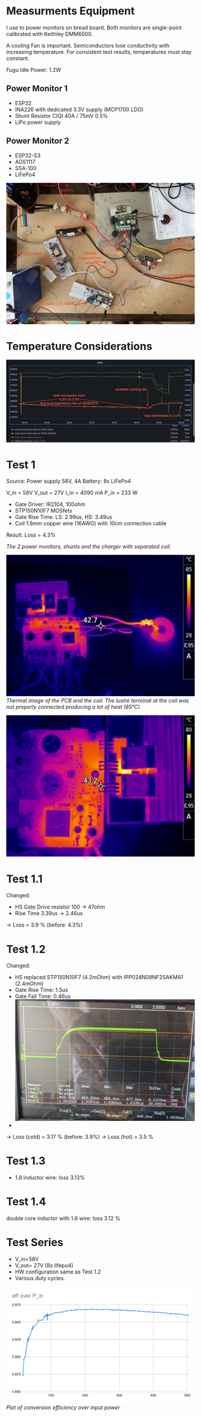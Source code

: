# Measurments Equipment

I use to power monitors on bread board.
Both monitors are single-point calibrated with Keithley DMM6500.

A cooling Fan is important. Semiconductors lose conductivity with increasing temperature.
For consistent test results, temperatures must stay constant.

Fugu Idle Power: 1.2W

## Power Monitor 1
- ESP32 
- INA226 with dedicated 3.3V supply (MCP1700 LDO)
- Shunt Resistor CIQI 40A / 75mV 0.5%
- LiPo power supply

## Power Monitor 2
- ESP32-S3
- ADS1117 
- SSA-100
- LiFePo4

![Test Setup](assets/power-test-1/2023-05-04%2016.06.54_anotate.jpg)

# Temperature Considerations
![Test](assets/power-test-1/temperature.png)


# Test 1
Source: Power supply 58V, 4A
Battery: 8s LiFePo4

V_in = 58V
V_out = 27V
I_in = 4090 mA
P_in = 233 W

- Gate Driver: IR2104, 100ohm
- STP150N10F7 MOSfets
- Gate Rise Time: LS: 2.99us, HS: 3.49us
- Coil 1.6mm copper wire (16AWG) with 10cm connection cable 

Result:
Loss = 4.3%


*The 2 power monitors, shunts and the charger with separated coil.*

![Test](assets/power-test-1/TR000087.JPG)
*Thermal image of the PCB and the coil. The lustre terminal at the coil was not properly connected producing a lot of heat (85°C)*

![Test](assets/power-test-1/TR000088.JPG)

# Test 1.1
Changed:
* HS Gate Drive resistor 100 -> 47ohm
* Rise Time 3.39us -> 2.46us

-> Loss = 3.9 % (before: 4.3%)

# Test 1.2
Changed:
* HS replaced STP150N10F7 (4.2mOhm) with IPP024N08NF2SAKMA1 (2.4mOhm) 
* Gate Rise Time: 1.5us
* Gate Fall Time: 0.46us
![Test](assets/power-test-1/test1.1_vg_IPP.png)
* 
-> Loss (cold) = 3.17 %  (before: 3.9%)
-> Loss (hot)  = 3.5 %

# Test 1.3
* 1.8 inductor wire: loss 3.13%

# Test 1.4
double core inductor with 1.6 wire: loss 3.12 %



# Test Series

* V_in=58V
* V_out= 27V (8s lifepo4)
* HW configuration same as Test 1.2
* Various duty cycles.


![Test](assets/power-test-1/eff%20over%20P_in.svg)
*Plot of conversion efficiency over input power*


